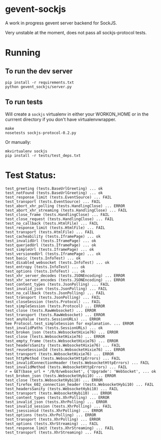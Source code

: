 gevent-sockjs
=============

A work in progress gevent server backend for SockJS.

Very unstable at the moment, does not pass all sockjs-protocol tests.

Running
=======

To run the dev server
---------------------

    pip install -r requirements.txt
    python gevent_sockjs/server.py

To run tests
------------

Will create a `sockjs` virtualenv in either your WORKON_HOME or in
the currrent directory if you don't have virtualenvwrapper.

    make
    nosetests sockjs-protocol-0.2.py

Or manually:

    mkvirtualenv sockjs
    pip install -r tests/test_deps.txt

Test Status:
============

    test_greeting (tests.BaseUrlGreeting) ... ok
    test_notFound (tests.BaseUrlGreeting) ... ok
    test_response_limit (tests.EventSource) ... FAIL
    test_transport (tests.EventSource) ... FAIL
    test_abort_xhr_polling (tests.HandlingClose) ... ERROR
    test_abort_xhr_streaming (tests.HandlingClose) ... FAIL
    test_close_frame (tests.HandlingClose) ... FAIL
    test_close_request (tests.HandlingClose) ... FAIL
    test_no_callback (tests.HtmlFile) ... FAIL
    test_response_limit (tests.HtmlFile) ... FAIL
    test_transport (tests.HtmlFile) ... FAIL
    test_cacheability (tests.IframePage) ... ok
    test_invalidUrl (tests.IframePage) ... ok
    test_queriedUrl (tests.IframePage) ... ok
    test_simpleUrl (tests.IframePage) ... ok
    test_versionedUrl (tests.IframePage) ... ok
    test_basic (tests.InfoTest) ... ok
    test_disabled_websocket (tests.InfoTest) ... ok
    test_entropy (tests.InfoTest) ... ok
    test_options (tests.InfoTest) ... ok
    test_xhr_server_decodes (tests.JSONEncoding) ... ERROR
    test_xhr_server_encodes (tests.JSONEncoding) ... ERROR
    test_content_types (tests.JsonPolling) ... FAIL
    test_invalid_json (tests.JsonPolling) ... FAIL
    test_no_callback (tests.JsonPolling) ... FAIL
    test_transport (tests.JsonPolling) ... FAIL
    test_closeSession (tests.Protocol) ... FAIL
    test_simpleSession (tests.Protocol) ... ERROR
    test_close (tests.RawWebsocket) ... ERROR
    test_transport (tests.RawWebsocket) ... ERROR
    test_anyValue (tests.SessionURLs) ... ERROR
    See Protocol.test_simpleSession for explanation. ... ERROR
    test_invalidPaths (tests.SessionURLs) ... ok
    test_broken_json (tests.WebsocketHixie76) ... ERROR
    test_close (tests.WebsocketHixie76) ... ERROR
    test_empty_frame (tests.WebsocketHixie76) ... ERROR
    test_headersSanity (tests.WebsocketHixie76) ... FAIL
    test_reuseSessionId (tests.WebsocketHixie76) ... ERROR
    test_transport (tests.WebsocketHixie76) ... ERROR
    test_httpMethod (tests.WebsocketHttpErrors) ... FAIL
    test_invalidConnectionHeader (tests.WebsocketHttpErrors) ... FAIL
    test_invalidMethod (tests.WebsocketHttpErrors) ... FAIL
    r = GET(base_url + '/0/0/websocket', {'Upgrade': 'WebSocket', ... ok
    test_broken_json (tests.WebsocketHybi10) ... ERROR
    test_close (tests.WebsocketHybi10) ... ERROR
    test_firefox_602_connection_header (tests.WebsocketHybi10) ... FAIL
    test_headersSanity (tests.WebsocketHybi10) ... FAIL
    test_transport (tests.WebsocketHybi10) ... ERROR
    test_content_types (tests.XhrPolling) ... ERROR
    test_invalid_json (tests.XhrPolling) ... ERROR
    test_invalid_session (tests.XhrPolling) ... FAIL
    test_jsessionid (tests.XhrPolling) ... ERROR
    test_options (tests.XhrPolling) ... ERROR
    test_transport (tests.XhrPolling) ... ERROR
    test_options (tests.XhrStreaming) ... FAIL
    test_response_limit (tests.XhrStreaming) ... FAIL
    test_transport (tests.XhrStreaming) ... FAIL
